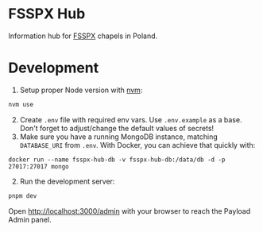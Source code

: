 # FSSPX Hub

Information hub for [FSSPX](https://fsspx.org/) chapels in Poland. 

# Development

1. Setup proper Node version with [nvm](https://github.com/nvm-sh/nvm):

```bash
nvm use
```

2. Create `.env` file with required env vars. Use `.env.example` as a base. Don't forget to adjust/change the default values of secrets!
2. Make sure you have a running MongoDB instance, matching `DATABASE_URI` from `.env`. With Docker, you can achieve that quickly with:

```
docker run --name fsspx-hub-db -v fsspx-hub-db:/data/db -d -p 27017:27017 mongo
```

2. Run the development server:

```bash
pnpm dev
```

Open [http://localhost:3000/admin](http://localhost:3000/admi) with your browser to reach the Payload Admin panel.